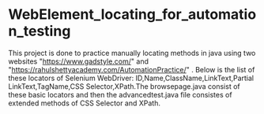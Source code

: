 # WebElement_locating_for_automation_testing
This project is done to practice manually locating methods in java using two websites "https://www.gadstyle.com/" and "https://rahulshettyacademy.com/AutomationPractice/" . Below is the list of these locators of Selenium WebDriver: ID,Name,ClassName,LinkText,Partial LinkText,TagName,CSS Selector,XPath.The browsepage.java consist of these basic locators and then the advancedtest.java file consistes of extended methods of CSS Selector and XPath.
